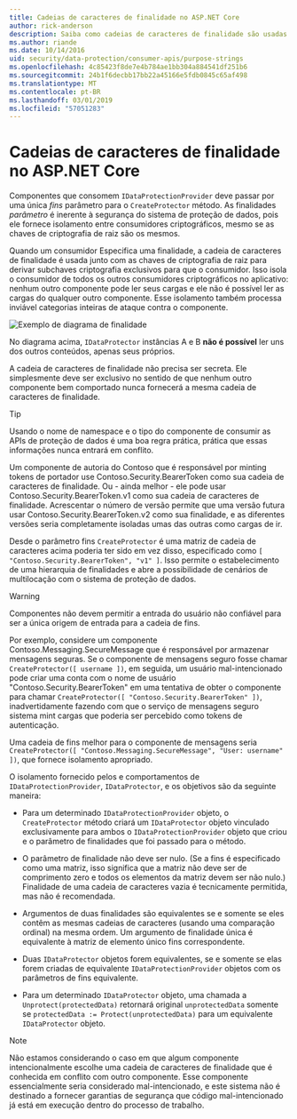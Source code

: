 ```yaml
---
title: Cadeias de caracteres de finalidade no ASP.NET Core
author: rick-anderson
description: Saiba como cadeias de caracteres de finalidade são usadas em APIs de proteção de dados de ASP.NET Core.
ms.author: riande
ms.date: 10/14/2016
uid: security/data-protection/consumer-apis/purpose-strings
ms.openlocfilehash: 4c85423f8de7e4b784ae1bb304a884541df251b6
ms.sourcegitcommit: 24b1f6decbb17bb22a45166e5fdb0845c65af498
ms.translationtype: MT
ms.contentlocale: pt-BR
ms.lasthandoff: 03/01/2019
ms.locfileid: "57051283"
---
```

# <a name="purpose-strings-in-aspnet-core"></a>Cadeias de caracteres de finalidade no ASP.NET Core

<a name="data-protection-consumer-apis-purposes"></a>

Componentes que consomem `IDataProtectionProvider` deve passar por uma única *fins* parâmetro para o `CreateProtector` método. As finalidades *parâmetro* é inerente à segurança do sistema de proteção de dados, pois ele fornece isolamento entre consumidores criptográficos, mesmo se as chaves de criptografia de raiz são os mesmos.

Quando um consumidor Especifica uma finalidade, a cadeia de caracteres de finalidade é usada junto com as chaves de criptografia de raiz para derivar subchaves criptografia exclusivos para que o consumidor. Isso isola o consumidor de todos os outros consumidores criptográficos no aplicativo: nenhum outro componente pode ler seus cargas e ele não é possível ler as cargas do qualquer outro componente. Esse isolamento também processa inviável categorias inteiras de ataque contra o componente.

![Exemplo de diagrama de finalidade](purpose-strings/_static/purposes.png)

No diagrama acima, `IDataProtector` instâncias A e B **não é possível** ler uns dos outros conteúdos, apenas seus próprios.

A cadeia de caracteres de finalidade não precisa ser secreta. Ele simplesmente deve ser exclusivo no sentido de que nenhum outro componente bem comportado nunca fornecerá a mesma cadeia de caracteres de finalidade.

>[!TIP]
> Usando o nome de namespace e o tipo do componente de consumir as APIs de proteção de dados é uma boa regra prática, prática que essas informações nunca entrará em conflito.
>
>Um componente de autoria do Contoso que é responsável por minting tokens de portador use Contoso.Security.BearerToken como sua cadeia de caracteres de finalidade. Ou - ainda melhor - ele pode usar Contoso.Security.BearerToken.v1 como sua cadeia de caracteres de finalidade. Acrescentar o número de versão permite que uma versão futura usar Contoso.Security.BearerToken.v2 como sua finalidade, e as diferentes versões seria completamente isoladas umas das outras como cargas de ir.

Desde o parâmetro fins `CreateProtector` é uma matriz de cadeia de caracteres acima poderia ter sido em vez disso, especificado como `[ "Contoso.Security.BearerToken", "v1" ]`. Isso permite o estabelecimento de uma hierarquia de finalidades e abre a possibilidade de cenários de multilocação com o sistema de proteção de dados.

<a name="data-protection-contoso-purpose"></a>

>[!WARNING]
> Componentes não devem permitir a entrada do usuário não confiável para ser a única origem de entrada para a cadeia de fins.
>
>Por exemplo, considere um componente Contoso.Messaging.SecureMessage que é responsável por armazenar mensagens seguras. Se o componente de mensagens seguro fosse chamar `CreateProtector([ username ])`, em seguida, um usuário mal-intencionado pode criar uma conta com o nome de usuário "Contoso.Security.BearerToken" em uma tentativa de obter o componente para chamar `CreateProtector([ "Contoso.Security.BearerToken" ])`, inadvertidamente fazendo com que o serviço de mensagens seguro sistema mint cargas que poderia ser percebido como tokens de autenticação.
>
>Uma cadeia de fins melhor para o componente de mensagens seria `CreateProtector([ "Contoso.Messaging.SecureMessage", "User: username" ])`, que fornece isolamento apropriado.

O isolamento fornecido pelos e comportamentos de `IDataProtectionProvider`, `IDataProtector`, e os objetivos são da seguinte maneira:

* Para um determinado `IDataProtectionProvider` objeto, o `CreateProtector` método criará um `IDataProtector` objeto vinculado exclusivamente para ambos o `IDataProtectionProvider` objeto que criou e o parâmetro de finalidades que foi passado para o método.

* O parâmetro de finalidade não deve ser nulo. (Se a fins é especificado como uma matriz, isso significa que a matriz não deve ser de comprimento zero e todos os elementos da matriz devem ser não nulo.) Finalidade de uma cadeia de caracteres vazia é tecnicamente permitida, mas não é recomendada.

* Argumentos de duas finalidades são equivalentes se e somente se eles contêm as mesmas cadeias de caracteres (usando uma comparação ordinal) na mesma ordem. Um argumento de finalidade única é equivalente à matriz de elemento único fins correspondente.

* Duas `IDataProtector` objetos forem equivalentes, se e somente se elas forem criadas de equivalente `IDataProtectionProvider` objetos com os parâmetros de fins equivalente.

* Para um determinado `IDataProtector` objeto, uma chamada a `Unprotect(protectedData)` retornará original `unprotectedData` somente se `protectedData := Protect(unprotectedData)` para um equivalente `IDataProtector` objeto.

> [!NOTE]
> Não estamos considerando o caso em que algum componente intencionalmente escolhe uma cadeia de caracteres de finalidade que é conhecida em conflito com outro componente. Esse componente essencialmente seria considerado mal-intencionado, e este sistema não é destinado a fornecer garantias de segurança que código mal-intencionado já está em execução dentro do processo de trabalho.
